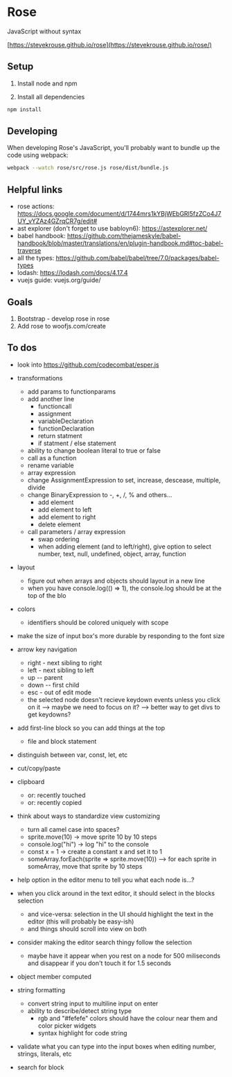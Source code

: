 # Rose

JavaScript without syntax 

[https://stevekrouse.github.io/rose](https://stevekrouse.github.io/rose/)

## Setup

1. Install node and npm

2. Install all dependencies

```bash
npm install
```

## Developing

When developing Rose's JavaScript, you'll probably want to bundle up the code using webpack:

```bash
webpack --watch rose/src/rose.js rose/dist/bundle.js          
```

## Helpful links

- rose actions: https://docs.google.com/document/d/1744mrs1kYBjWEbGRl5fzZCo4J7UY_vYZAz4GZrqCR7g/edit#
- ast explorer (don't forget to use babloyn6): https://astexplorer.net/
- babel handbook: https://github.com/thejameskyle/babel-handbook/blob/master/translations/en/plugin-handbook.md#toc-babel-traverse
- all the types: https://github.com/babel/babel/tree/7.0/packages/babel-types
- lodash: https://lodash.com/docs/4.17.4
- vuejs guide: vuejs.org/guide/

## Goals

1. Bootstrap - develop rose in rose
2. Add rose to woofjs.com/create

## To dos
  
- look into https://github.com/codecombat/esper.js
  
- transformations
  - add params to functionparams 
  - add another line
    - functioncall
    - assignment
    - variableDeclaration
    - functionDeclaration
    - return statment
    - if statment / else statement
  - ability to change boolean literal to true or false 
  - call as a function
  - rename variable  
  - array expression
  - change AssignmentExpression to set, increase, descease, multiple, divide
  - change BinaryExpression to -, +, /, % and others...
    - add element 
    - add element to left
    - add element to right
    - delete element
  - call parameters / array expression
    - swap ordering
    - when adding element (and to left/right), give option to select number, text, null, undefined, object, array, function

- layout
  - figure out when arrays and objects should layout in a new line
  - when you have console.log(() => 1), the console.log should be at the top of the blo

- colors
  - identifiers should be colored uniquely with scope

- make the size of input box's more durable by responding to the font size

- arrow key navigation
  - right - next sibling to right
  - left - next sibling to left
  - up -- parent
  - down -- first child
  - esc - out of edit mode
  - the selected node doesn't recieve keydown events unless you click on it --> maybe we need to focus on it? --> better way to get divs to get keydowns?

- add first-line block so you can add things at the top
  - file and block statement 

- distinguish between var, const, let, etc

- cut/copy/paste

- clipboard 
  - or: recently touched
  - or: recently copied


- think about ways to standardize view customizing
  - turn all camel case into spaces? 
  - sprite.move(10) -> move sprite 10 by 10 steps
  - console.log("hi") -> log "hi" to the console
  - const x = 1 -> create a constant x and set it to 1
  - someArray.forEach(sprite => sprite.move(10)) --> for each sprite in someArray, move that sprite by 10 steps
- help option in the editor menu to tell you what each node is...?

- when you click around in the text editor, it should select in the blocks selection
  - and vice-versa: selection in the UI should highlight the text in the editor (this will probably be easy-ish)
  - and things should scroll into view on both

- consider making the editor search thingy follow the selection
  - maybe have it appear when you rest on a node for 500 miliseconds and disappear if you don't touch it for 1.5 seconds

- object member computed

- string formatting
  - convert string input to multiline input on enter
  - ability to describe/detect string type
    - rgb and "#fefefe" colors should have the colour near them and color picker widgets
    - syntax highlight for code string

- validate what you can type into the input boxes when editing number, strings, literals, etc
 
- search for block